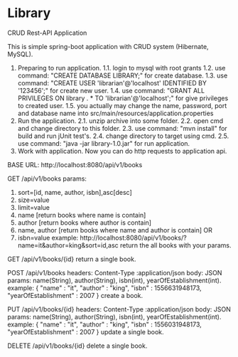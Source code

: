 # Library
CRUD Rest-API Application

This is simple spring-boot application with CRUD system (Hibernate, MySQL).

1. Preparing to run application.
1.1. login to mysql with root grants
1.2. use command: "CREATE DATABASE LIBRARY;" for create database.
1.3. use command: "CREATE USER 'librarian'@'localhost' IDENTIFIED BY '123456';" for create new user.
1.4. use command: "GRANT ALL PRIVILEGES ON library . * TO 'librarian'@'localhost';" for give privileges to created user.
1.5. you actually may change the name, password, port and database name into src/main/resources/application.properties
2. Run the application.
2.1. unzip archive into some folder.
2.2. open cmd and change directory to this folder.
2.3. use command: "mvn install" for build and run jUnit test's.
2.4. change directory to target using cmd.
2.5. use command: "java -jar library-1.0.jar" for run application.
3. Work with application.
Now you can do http requests to application api.

BASE URL: http://localhost:8080/api/v1/books

GET /api/v1/books 
params: 
1. sort=[id, name, author, isbn],asc[desc]
2. size=value
3. limit=value
4. name [return books where name is contain]
5. author [return books where author is contain]
6. name, author [return books where name and author is contain]
OR
7. isbn=value
example: http://localhost:8080/api/v1/books/?name=it&author=king&sort=id,asc
return the all books with your params.

GET /api/v1/books/{id}
return a single book.

POST /api/v1/books
headers: Content-Type :application/json
body: JSON
params: name(String), author(String), isbn(int), yearOfEstablishment(int).
example:
{
	"name" : "it",
	"author" : "king",
	"isbn" : 1556631948173,
	"yearOfEstablishment" : 2007
}
create a book.

PUT /api/v1/books/{id} 
headers: Content-Type :application/json
body: JSON
params: name(String), author(String), isbn(int), yearOfEstablishment(int).
example:
{
	"name" : "it",
	"author" : "king",
	"isbn" : 1556031948173,
	"yearOfEstablishment" : 2007
}
update a single book.

DELETE /api/v1/books/{id}
delete a single book.
